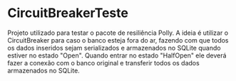 # CircuitBreakerTeste
Projeto utilizado para testar o pacote de resiliência Polly.
A ideia é utilizar o CircuitBreaker para caso o banco esteja fora do ar, fazendo com que todos os dados inseridos sejam serializados e armazenados no SQLite quando estiver no estado "Open". Quando entrar no estado "HalfOpen" ele deverá fazer a conexão com o banco original e transferir todos os dados armazenados no SQLite.
